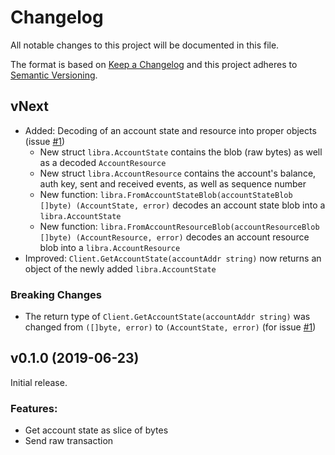 Changelog
=========

All notable changes to this project will be documented in this file.

The format is based on [Keep a Changelog](http://keepachangelog.com/en/1.0.0/) and this project adheres to [Semantic Versioning](http://semver.org/spec/v2.0.0.html).

vNext
-----

- Added: Decoding of an account state and resource into proper objects (issue [#1](https://github.com/philippgille/libra-sdk-go/issues/1))
  - New struct `libra.AccountState` contains the blob (raw bytes) as well as a decoded `AccountResource`
  - New struct `libra.AccountResource` contains the account's balance, auth key, sent and received events, as well as sequence number
  - New function: `libra.FromAccountStateBlob(accountStateBlob []byte) (AccountState, error)` decodes an account state blob into a `libra.AccountState`
  - New function: `libra.FromAccountResourceBlob(accountResourceBlob []byte) (AccountResource, error)` decodes an account resource blob into a `libra.AccountResource`
- Improved: `Client.GetAccountState(accountAddr string)` now returns an object of the newly added `libra.AccountState`

### Breaking Changes

- The return type of `Client.GetAccountState(accountAddr string)` was changed from `([]byte, error)` to `(AccountState, error)` (for issue [#1](https://github.com/philippgille/libra-sdk-go/issues/1))

v0.1.0 (2019-06-23)
---------------------

Initial release.

### Features:

- Get account state as slice of bytes
- Send raw transaction
